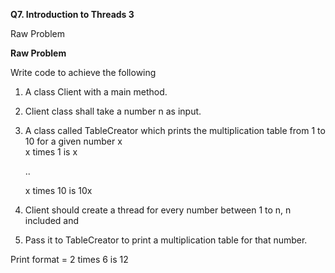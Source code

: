 **Q7. Introduction to Threads 3**

Raw Problem

**Raw Problem**

Write code to achieve the following

1. A class Client with a main method.
2. Client class shall take a number n as input.
3. A class called TableCreator which prints the multiplication table from 1 to 10 for a given number x\
   x times 1 is x

   ..

   x times 10 is 10x
4. Client should create a thread for every number between 1 to n, n included and
5. Pass it to TableCreator to print a multiplication table for that number.

Print format = 2 times 6 is 12